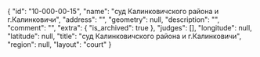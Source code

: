 {
    "id": "10-000-00-15",
    "name": "суд Калинковичского района и г.Калинковичи",
    "address": "",
    "geometry": null,
    "description": "",
    "comment": "",
    "extra": {
        "is_archived": true
    },
    "judges": [],
    "longitude": null,
    "latitude": null,
    "title": "суд Калинковичского района и г.Калинковичи",
    "region": null,
    "layout": "court"
}